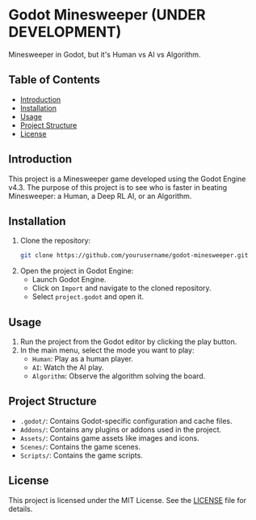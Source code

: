 # Godot Minesweeper (UNDER DEVELOPMENT)

Minesweeper in Godot, but it's Human vs AI vs Algorithm.

## Table of Contents

- [Introduction](#introduction)
- [Installation](#installation)
- [Usage](#usage)
- [Project Structure](#project-structure)
- [License](#license)

## Introduction

This project is a Minesweeper game developed using the Godot Engine v4.3. The purpose of this project is to see who is faster in beating Minesweeper: a Human, a Deep RL AI, or an Algorithm. 

## Installation

1. Clone the repository:
    ```sh
    git clone https://github.com/yourusername/godot-minesweeper.git
    ```
2. Open the project in Godot Engine:
    - Launch Godot Engine.
    - Click on `Import` and navigate to the cloned repository.
    - Select `project.godot` and open it.

## Usage

1. Run the project from the Godot editor by clicking the play button.
2. In the main menu, select the mode you want to play:
    - `Human`: Play as a human player.
    - `AI`: Watch the AI play.
    - `Algorithm`: Observe the algorithm solving the board.

## Project Structure

- `.godot/`: Contains Godot-specific configuration and cache files.
- `Addons/`: Contains any plugins or addons used in the project.
- `Assets/`: Contains game assets like images and icons.
- `Scenes/`: Contains the game scenes.
- `Scripts/`: Contains the game scripts.

## License

This project is licensed under the MIT License. See the [LICENSE](LICENSE) file for details.
